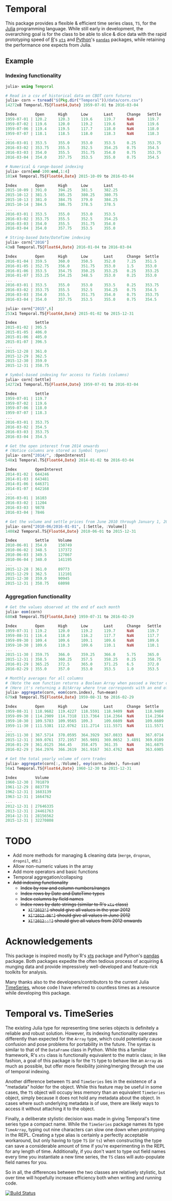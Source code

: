 # Temporal
This package provides a flexible & efficient time series class, `TS`, for the [Julia](http://julialang.org/) programming language. While still early in development, the overarching goal is for the class to be able to slice & dice data with the rapid prototyping speed of [R](https://www.r-project.org/)'s [`xts`](https://github.com/joshuaulrich/xts) and [Python](https://www.python.org/)'s [`pandas`](http://pandas.pydata.org/) packages, while retaining the performance one expects from Julia.

## Example

### Indexing functionality

```julia
julia> using Temporal

# Read in a csv of historical data on CBOT corn futures
julia> corn = tsread("$(Pkg.dir("Temporal"))/data/corn.csv")
14272x8 Temporal.TS{Float64,Date} 1959-07-01 to 2016-03-04

Index        Open      High      Low       Last      Change   Settle    Volume       OpenInterest
1959-07-01 | 120.2     120.3     119.6     119.7     NaN      119.7     3952         13997
1959-07-02 | 119.6     120.0     119.2     119.6     NaN      119.6     2223         14047
1959-07-06 | 119.4     119.5     117.7     118.0     NaN      118.0     3121         14206
1959-07-07 | 118.1     118.5     118.0     118.3     NaN      118.3     3540         14142
...
2016-03-01 | 353.5     355.0     353.0     353.5     0.25     353.75    10558        16103
2016-03-02 | 353.75    355.5     352.5     354.25    0.75     354.5     2201         11204
2016-03-03 | 354.0     355.5     351.75    354.0     0.75     353.75    4021         9878
2016-03-04 | 354.0     357.75    353.5     355.0     0.75     354.5     2248         7846

# Numerical & range-based indexing
julia> corn[end-100:end,1:4]
101x4 Temporal.TS{Float64,Date} 2015-10-09 to 2016-03-04

Index        Open      High      Low       Last
2015-10-09 | 391.0     394.25    381.5     382.25
2015-10-12 | 381.5     385.25    380.25    380.75
2015-10-13 | 381.0     384.75    379.0     384.25
2015-10-14 | 384.5     386.75    378.5     378.5
...
2016-03-01 | 353.5     355.0     353.0     353.5
2016-03-02 | 353.75    355.5     352.5     354.25
2016-03-03 | 354.0     355.5     351.75    354.0
2016-03-04 | 354.0     357.75    353.5     355.0

# String-based Date/DateTime indexing
julia> corn["2016"]
43x8 Temporal.TS{Float64,Date} 2016-01-04 to 2016-03-04

Index        Open      High      Low       Last      Change  Settle    Volume       OpenInterest
2016-01-04 | 359.5     360.0     350.5     352.0     7.25    351.5     170742       714792
2016-01-05 | 352.75    356.0     351.75    353.0     1.5     353.0     131960       727298
2016-01-06 | 353.5     354.75    350.25    353.25    0.25    353.25    124631       730600
2016-01-07 | 353.25    354.25    348.5     353.0     0.25    353.0     137217       727995
...
2016-03-01 | 353.5     355.0     353.0     353.5     0.25    353.75    10558        16103
2016-03-02 | 353.75    355.5     352.5     354.25    0.75    354.5     2201         11204
2016-03-03 | 354.0     355.5     351.75    354.0     0.75    353.75    4021         9878
2016-03-04 | 354.0     357.75    353.5     355.0     0.75    354.5     2248         7846

julia> corn["2015",6]
253x1 Temporal.TS{Float64,Date} 2015-01-02 to 2015-12-31

Index        Settle
2015-01-02 | 395.5
2015-01-05 | 406.0
2015-01-06 | 405.0
2015-01-07 | 396.5
...
2015-12-28 | 361.0
2015-12-29 | 362.5
2015-12-30 | 359.0
2015-12-31 | 358.75

# Symbol-based indexing for access to fields (columns)
julia> corn[:Settle]
14272x1 Temporal.TS{Float64,Date} 1959-07-01 to 2016-03-04

Index        Settle
1959-07-01 | 119.7
1959-07-02 | 119.6
1959-07-06 | 118.0
1959-07-07 | 118.3
...
2016-03-01 | 353.75
2016-03-02 | 354.5
2016-03-03 | 353.75
2016-03-04 | 354.5

# Get the open interest from 2014 onwards
# (Notice columns are stored as Symbol types)
julia> corn["2014/", :OpenInterest]
548x1 Temporal.TS{Float64,Date} 2014-01-02 to 2016-03-04

Index        OpenInterest
2014-01-02 | 644246
2014-01-03 | 643481
2014-01-06 | 646371
2014-01-07 | 642168
...
2016-03-01 | 16103
2016-03-02 | 11204
2016-03-03 | 9878
2016-03-04 | 7846

# Get the volume and settle prices from June 2010 through January 1, 2016
julia> corn["2010-06/2016-01-01", [:Settle, :Volume]]
1408x2 Temporal.TS{Float64,Date} 2010-06-01 to 2015-12-31

Index        Settle    Volume
2010-06-01 | 354.0     150749
2010-06-02 | 348.5     137372
2010-06-03 | 349.5     127867
2010-06-04 | 340.0     141195
...
2015-12-28 | 361.0     89773
2015-12-29 | 362.5     112101
2015-12-30 | 359.0     90945
2015-12-31 | 358.75    68098
```

### Aggregation functionality
```julia
# Get the values observed at the end of each month
julia> eom(corn)
680x8 Temporal.TS{Float64,Date} 1959-07-31 to 2016-02-29

Index        Open      High      Low       Last      Change   Settle    Volume       OpenInterest
1959-07-31 | 119.2     120.0     119.2     119.7     NaN      119.7     1868         16381
1959-08-31 | 116.4     118.0     116.2     117.7     NaN      117.7     2865         10008
1959-09-30 | 109.4     109.6     109.1     109.6     NaN      109.6     2094         28224
1959-10-30 | 109.6     110.3     109.6     110.1     NaN      110.1     4819         24897
...
2015-11-30 | 359.75    366.0     359.25    366.0     5.75     365.0     31892        33153
2015-12-31 | 358.5     360.25    357.5     358.25    0.25     358.75    68098        709297
2016-01-29 | 365.25    372.5     365.0     371.25    6.5      372.0     201077       606956
2016-02-29 | 355.0     357.0     353.0     353.5     1.0      353.5     21576        23849

# Monthly averages for all columns
# (Note the eom function returns a Boolean Array when passed a Vector of Dates/DateTimes)
# (Here it's returning a BitArray where true corresponds with an end of month)
julia> aggregate(corn, eom(corn.index), fun=mean)
679x8 Temporal.TS{Float64,Date} 1959-08-31 to 2016-02-29

Index        Open      High      Low       Last      Change  Settle    Volume       OpenInterest
1959-08-31 | 118.9682  119.4227  118.5591  118.9409  NaN     118.9409  2194.0455    14161.8182
1959-09-30 | 114.2909  114.7318  113.7364  114.2364  NaN     114.2364  2270.2273    14365.8636
1959-10-30 | 109.5783  109.9565  109.3     109.6609  NaN     109.6609  3306.5652    27128.5652
1959-11-30 | 111.5381  112.0762  111.2714  111.5571  NaN     111.5571  4837.7143    22800.0952
...
2015-11-30 | 367.5714  370.0595  364.3929  367.0833  NaN     367.0714  203331.8571  399415.2857
2015-12-31 | 369.0761  372.1957  365.9891  369.0652  3.4891  369.0109  68823.6087   400381.4348
2016-01-29 | 361.0125  364.45    358.475   361.35    NaN     361.6875  186723.6     686595.05
2016-02-29 | 364.2976  366.2619  361.9167  363.4762  NaN     363.6905  165292.0952  385815.2381

# Get the total yearly volume of corn trades
julia> aggregate(corn[:,:Volume], eoy(corn.index), fun=sum)
56x1 Temporal.TS{Float64,Date} 1960-12-30 to 2015-12-31

Index        Volume
1960-12-30 | 701879
1961-12-29 | 883770
1962-12-31 | 1683139
1963-12-31 | 1664762
...
2012-12-31 | 27646335
2013-12-31 | 24461763
2014-12-31 | 28156562
2015-12-31 | 32270808
```

# TODO
- Add more methods for managing & cleaning data (`merge`, `dropnan`, `dropnil`, etc.)
- Allow non-numeric values in the array
- Add more operators and basic functions
- Temporal aggregation/collapsing
- ~~Add indexing functionality~~
    - ~~Index by row and column numbers/ranges~~
    - ~~Index rows by Date and DateTime types~~
    - ~~Index columns by field names~~
    - ~~Index rows by date strings (similar to R's `xts` class)~~
        - ~~`X["2012"]` should give all values in the year 2012~~
        - ~~`X["2012-06"]` should give all values in June 2012~~
        - ~~`X["2012::"]` should give all values from 2012 onwards~~

# Acknowledgements
This package is inspired mostly by R's [xts](https://www.google.com/url?sa=t&rct=j&q=&esrc=s&source=web&cd=1&cad=rja&uact=8&ved=0ahUKEwi0yPm9yN3KAhXBfyYKHSACCzMQFggdMAA&url=https%3A%2F%2Fcran.r-project.org%2Fweb%2Fpackages%2Fxts%2Fxts.pdf&usg=AFQjCNHpel8f8UzrzErz6U1SOfNnnSg6_g&sig2=K_omBmBbNMtjUfJ8mt-eOQ) package and Python's [pandas](http://pandas.pydata.org/) package. Both packages expedite the often tedious process of acquiring & munging data and provide impressively well-developed and feature-rick toolkits for analysis.

Many thanks also to the developers/contributors to the current Julia [TimeSeries](https://github.com/JuliaStats/TimeSeries.jl), whose code I have referred to countless times as a resource while developing this package.

# Temporal vs. TimeSeries
The existing Julia type for representing time series objects is definitely a reliable and robust solution. However, its indexing functionality operates differently than expected for the `Array` type, which could potentially cause confusion and pose problems for portability in the future. The syntax is similar to that of the `DataFrame` class in Python. While this a familiar framework, R's `xts` class is functionally equivalent to the matrix class; in like fashion, a goal of this package is for the `TS` type to behave like an `Array` as much as possible, but offer more flexibility joining/merging through the use of temporal indexing.

Another difference between `TS` and `TimeSeries` lies in the existence of a "metadata" holder for the object. While this feature may be useful in some cases, the `TS` object will occupy less memory than an equivalent `TimeSeries` object, simply because it does not hold any metadata about the object. In cases where such underlying metadata is of use, there are likely ways to access it without attaching it to the object.

Finally, a deliberate stylistic decision was made in giving Temporal's time series type a compact name. While the `TimeSeries` package names its type `TimeArray`, typing out nine characters can slow one down when prototyping in the REPL. Creating a type alias is certainly a perfectly acceptable workaround, but only having to type `TS` (or `ts`) when constructing the type can save a considerable amount of time if you're experimenting in the REPL for any length of time. Additionally, if you don't want to type out field names every time you instantiate a new time series, the `TS` class will auto-populate field names for you. 

So in all, the differences between the two classes are relatively stylistic, but over time will hopefully increase efficiency both when writing and running code.


[![Build Status](https://travis-ci.org/dysonance/Temporal.jl.svg?branch=master)](https://travis-ci.org/dysonance/Temporal.jl)

